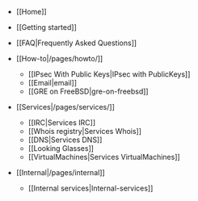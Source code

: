  * [[Home]]
  * [[Getting started]]
  * [[FAQ|Frequently Asked Questions]]

* [[How-to|/pages/howto/]]
  * [[IPsec With Public Keys|IPsec with PublicKeys]]
  * [[Email|email]]
  * [[GRE on FreeBSD|gre-on-freebsd]]

* [[Services|/pages/services/]]
  * [[IRC|Services IRC]]
  * [[Whois registry|Services Whois]]
  * [[DNS|Services DNS]]
  * [[Looking Glasses]]
  * [[VirtualMachines|Services VirtualMachines]]

* [[Internal|/pages/internal]]
  * [[Internal services|Internal-services]]